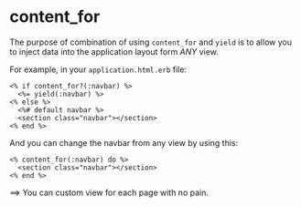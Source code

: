 # content_for

The purpose of combination of using `content_for` and `yield` is to allow you to
inject data into the application layout form *ANY* view.

For example, in your `application.html.erb` file:

```
<% if content_for?(:navbar) %>
  <%= yield(:navbar) %>
<% else %>
  <%# default navbar %>
  <section class="navbar"></section>
<% end %>
```

And you can change the navbar from any view by using this:
```
<% content_for(:navbar) do %>
  <section class="navbar"></section>
<% end %>
```

==> You can custom view for each page with no pain.

